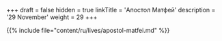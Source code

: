 +++
draft = false
hidden = true
linkTitle = 'Апостол Матфей'
description = '29 November'
weight = 29
+++

{{% include file="content/ru/lives/apostol-matfei.md" %}}
